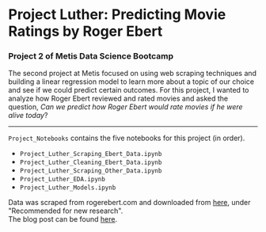 # Project Luther: Predicting Movie Ratings by Roger Ebert
### Project 2 of Metis Data Science Bootcamp  

The second project at Metis focused on using web scraping techniques and building a linear regression model to learn more about a topic of our choice and see if we could predict certain outcomes. For this project, I wanted to analyze how Roger Ebert reviewed and rated movies and asked the question, *Can* *we* *predict* *how* *Roger* *Ebert* *would* *rate* *movies* *if* *he* *were* *alive* *today*?  

---  

`Project_Notebooks` contains the five notebooks for this project (in order).  
  * `Project_Luther_Scraping_Ebert_Data.ipynb`   
  * `Project_Luther_Cleaning_Ebert_Data.ipynb`  
  * `Project_Luther_Scraping_Other_Data.ipynb`  
  * `Project_Luther_EDA.ipynb`  
  * `Project_Luther_Models.ipynb`  
  
Data was scraped from rogerebert.com and downloaded from [here](https://grouplens.org/datasets/movielens/), under "Recommended for new research".   
The blog post can be found [here](https://zachheick.github.io/2017/10/06/Predicting-Movie-Ratings-by-Roger-Ebert/).

